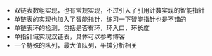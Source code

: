 
* 双链表数组实现，也有常规实现，不过引入了引用计数实现的智能指针
* 单链表的实现也加入了智能指针，练习一下智能指针也是不错的
* 单链表环的检测，包括是否有环，环入口，环长度
* 单指针域实现双链表，具体可以参考博客
* 一个特殊的队列，最大值队列，平摊分析相关